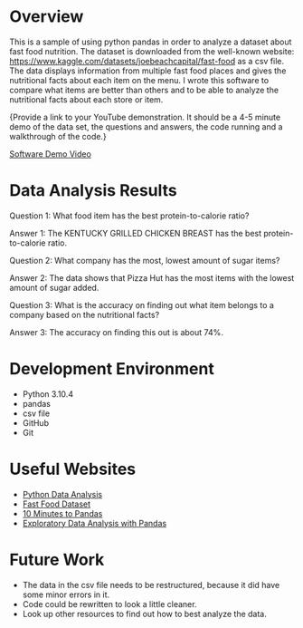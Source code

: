 # Overview

This is a sample of using python pandas in order to analyze a dataset about fast food nutrition. The dataset is downloaded from the well-known website: https://www.kaggle.com/datasets/joebeachcapital/fast-food as a csv file. The data displays information from multiple fast food places and gives the nutritional facts about each item on the menu. I wrote this software to compare what items are better than others and to be able to analyze the nutritional facts about each store or item.

{Provide a link to your YouTube demonstration.  It should be a 4-5 minute demo of the data set, the questions and answers, the code running and a walkthrough of the code.}

[Software Demo Video](http://youtube.link.goes.here)

# Data Analysis Results

Question 1: What food item has the best protein-to-calorie ratio?

Answer 1: The KENTUCKY GRILLED CHICKEN BREAST has the best protein-to-calorie ratio.

Question 2: What company has the most, lowest amount of sugar items?

Answer 2: The data shows that Pizza Hut has the most items with the lowest amount of sugar added.

Question 3: What is the accuracy on finding out what item belongs to a company based on the nutritional facts?

Answer 3: The accuracy on finding this out is about 74%.

# Development Environment

- Python 3.10.4
- pandas
- csv file
- GitHub
- Git

# Useful Websites

* [Python Data Analysis](https://www.youtube.com/watch?v=7eh4d6sabA0)
* [Fast Food Dataset](https://www.kaggle.com/datasets/joebeachcapital/fast-food)
* [10 Minutes to Pandas](https://pandas.pydata.org/docs/user_guide/10min.html#min)
* [Exploratory Data Analysis with Pandas](https://www.kaggle.com/code/kashnitsky/topic-1-exploratory-data-analysis-with-pandas)

# Future Work

* The data in the csv file needs to be restructured, because it did have some minor errors in it.
* Code could be rewritten to look a little cleaner.
* Look up other resources to find out how to best analyze the data.